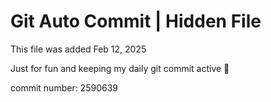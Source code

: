 # Git Auto Commit | Hidden File

This file was added Feb 12, 2025

Just for fun and keeping my daily git commit active 🤪

commit number: 2590639
